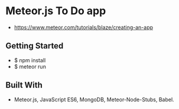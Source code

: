 # Meteor.js To Do app
- https://www.meteor.com/tutorials/blaze/creating-an-app

## Getting Started
- $ npm install
- $ meteor run

## Built With
- Meteor.js, JavaScript ES6, MongoDB, Meteor-Node-Stubs, Babel.
